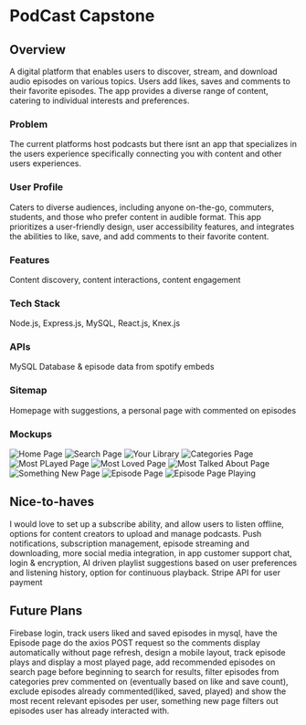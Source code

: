 # PodCast Capstone

## Overview
A digital platform that enables users to discover, stream, and download audio episodes on various topics. Users add likes, saves and comments to their favorite episodes. The app provides a diverse range of content, catering to individual interests and preferences.

### Problem

The current platforms host podcasts but there isnt an app that specializes in the users experience specifically connecting you with content and other users experiences.

### User Profile

Caters to diverse audiences, including anyone on-the-go, commuters, students, and those who prefer content in audible format. This app prioritizes a user-friendly design, user accessibility features, and integrates the abilities to like, save, and add comments to their favorite content.

### Features

Content discovery, content interactions, content engagement


### Tech Stack

Node.js, Express.js, MySQL, React.js, Knex.js

### APIs

MySQL Database & episode data from spotify embeds

### Sitemap

Homepage with suggestions, a personal page with commented on episodes
<EpisodePage />
<HomePage />
<SearchPage />
<YourLibraryPage />
<CategoriesPage />
<SelectCategoryPage />
<MostPlayedPage />
<MostLovedPage />
<MostCommentedPage />
<SomethingNewPage />

### Mockups

![Home Page](./src/assests/HOMEPAGE.png)
![Search Page](./src/assests/SEARCH.png)
![Your Library](./src/assests/YOURLIBRARY.png)
![Categories Page](./src/assests/CATEGORIES.png)
![Most PLayed Page](./src/assests/MOSTPLAYED.png)
![Most Loved Page](./src/assests/MOSTLOVED.png)
![Most Talked About Page](./src/assests/MOSTTALKEDABOUT.png)
![Something New Page](./src/assests/SOMETHINGNEW.png)
![Episode Page](./src/assests/EPISODEPAGE.png)
![Episode Page Playing](./src/assests/PLAYEPISODE.png)


## Nice-to-haves

I would love to set up a subscribe ability, and allow users to listen offline, options for content creators to upload and manage podcasts. Push notifications, subscription management, episode streaming and downloading, more social media integration,  in app customer support chat, login & encryption, AI driven playlist suggestions based on user preferences and listening history, option for continuous playback. Stripe API for user payment

## Future Plans

Firebase login, track users liked and saved episodes in mysql, have the Episode page do the axios POST request so the comments display automatically without page refresh, design a mobile layout, track episode plays and display a most played page, add recommended episodes on search page before beginning to search for results, filter episodes from categories prev commented on (eventually based on like and save count), exclude episodes already commented(liked, saved, played) and show the most recent relevant episodes per user, something new page filters out episodes user has already interacted with.